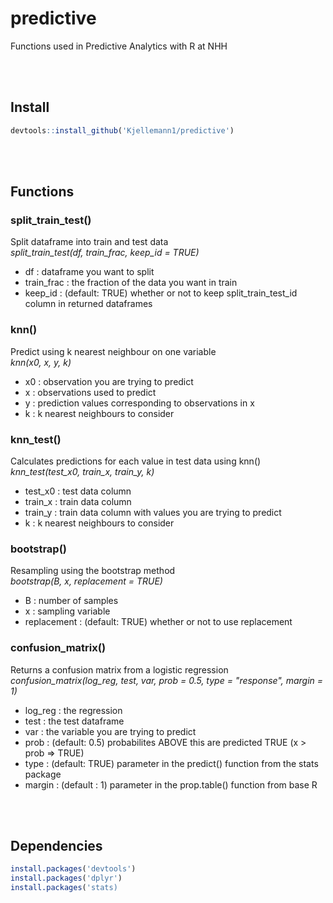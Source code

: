 # **predictive**  
Functions used in Predictive Analytics with R at NHH

<br></br>

## **Install**
```R
devtools::install_github('Kjellemann1/predictive')  
```

<br></br>

## **Functions**  

### **split_train_test()**
Split dataframe into train and test data  
*split_train_test(df, train_frac, keep_id = TRUE)*
- df : dataframe you want to split
- train_frac : the fraction of the data you want in train
- keep_id : (default: TRUE) whether or not to keep split_train_test_id column in returned dataframes 

### **knn()**  
Predict using k nearest neighbour on one variable  
*knn(x0, x, y, k)*  
- x0 : observation you are trying to predict
- x : observations used to predict
- y : prediction values corresponding to observations in x
- k : k nearest neighbours to consider

### **knn_test()**  
Calculates predictions for each value in test data using knn()  
*knn_test(test_x0, train_x, train_y, k)*  
- test_x0 : test data column
- train_x : train data column
- train_y : train data column with values you are trying to predict  
- k : k nearest neighbours to consider

### **bootstrap()**
Resampling using the bootstrap method  
*bootstrap(B, x, replacement = TRUE)*  
- B : number of samples
- x : sampling variable
- replacement : (default: TRUE) whether or not to use replacement  

### **confusion_matrix()**
Returns a confusion matrix from a logistic regression  
*confusion_matrix(log_reg, test, var, prob = 0.5, type = "response", margin = 1)*  
- log_reg : the regression  
- test : the test dataframe
- var : the variable you are trying to predict
- prob : (default: 0.5) probabilites ABOVE this are predicted TRUE (x > prob => TRUE)
- type : (default: TRUE) parameter in the predict() function from the stats package
- margin : (default : 1) parameter in the prop.table() function from base R  

<br></br>

## **Dependencies**
```R
install.packages('devtools')
install.packages('dplyr')
install.packages('stats)
```
